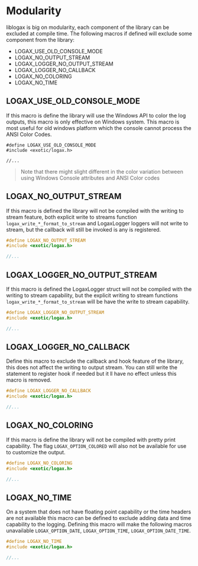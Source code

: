 
# Modularity

liblogax is big on modularity, each component of the library can be excluded at compile time. The following macros if defined will exclude some component from the library:

- LOGAX_USE_OLD_CONSOLE_MODE
- LOGAX_NO_OUTPUT_STREAM
- LOGAX_LOGGER_NO_OUTPUT_STREAM
- LOGAX_LOGGER_NO_CALLBACK
- LOGAX_NO_COLORING
- LOGAX_NO_TIME

## LOGAX_USE_OLD_CONSOLE_MODE

If this macro is define the library will use the Windows API to color the log outputs, this macro is only effective on Windows system. This macro is most useful for old windows platform which the console cannot process the ANSI Color Codes.

```
#define LOGAX_USE_OLD_CONSOLE_MODE
#include <exotic/logax.h>

//...
```

> Note that there might slight different in the color variation between using Windows Console attributes and ANSI Color codes

## LOGAX_NO_OUTPUT_STREAM

If this macro is defined the library will not be compiled with the writing to stream feature, both explicit write to streams function `logax_write_*_format_to_stream` and LogaxLogger loggers will not write to stream, but the callback will still be invoked is any is registered.

```c
#define LOGAX_NO_OUTPUT_STREAM
#include <exotic/logax.h>

//...
```

## LOGAX_LOGGER_NO_OUTPUT_STREAM

If this macro is defined the LogaxLogger struct will not be compiled with the writing to stream capability, but the explicit writing to stream functions `logax_write_*_format_to_stream` will be have the write to stream capability.

```c
#define LOGAX_LOGGER_NO_OUTPUT_STREAM
#include <exotic/logax.h>

//...
```

## LOGAX_LOGGER_NO_CALLBACK

Define this macro to exclude the callback and hook feature of the library, this does not affect the writing to output stream. You can still write the statement to register hook if needed but it ll have no effect unless this macro is removed.

```c
#define LOGAX_LOGGER_NO_CALLBACK
#include <exotic/logax.h>

//...
```

## LOGAX_NO_COLORING

If this macro is define the library will not be compiled with pretty print capability. The flag `LOGAX_OPTION_COLORED` will also not be available for use to customize the output.

```c
#define LOGAX_NO_COLORING
#include <exotic/logax.h>

//...
```

## LOGAX_NO_TIME

On a system that does not have floating point capability or the time headers are not available this macro can be defined to exclude adding data and time capability to the logging. Defining this macro will make the following macros unavailable `LOGAX_OPTION_DATE`, `LOGAX_OPTION_TIME`, `LOGAX_OPTION_DATE_TIME`.

```c
#define LOGAX_NO_TIME
#include <exotic/logax.h>

//...
```

